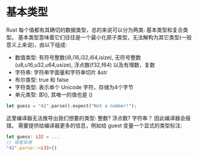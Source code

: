 # 基本类型
Rust 每个值都有其确切的数据类型，总的来说可以分为两类: 基本类型和复合类型。
基本类型意味着它们往往是一个最小化原子类型，无法解构为其它类型(一般意义上来说)，由以下组成:
- 数值类型: 有符号整数(i8,i16,i32,i64,isize), 无符号整数(u8,u16,u32,u64,usize), 浮点数(f32,f64) 以及有理数，复数
- 字符串: 字符串字面量和字符串切片 &str
- 布尔类型: true 和 false
- 字符类型: 表示单个 Unicode 字符，存储为4个字节
- 单元类型: 即(), 其唯一的值也是 ()
  
```rust
let guess = "42".parse().expect("Not a number!");
```
这里编译器无法推导出我们想要的类型: 整数? 浮点数? 字符串？ 因此编译器会报错。
需要提供给编译器更多的信息，例如给 guest 变量一个显式的类型标注: 
```rust
let guess: i32 = ...
// 或者采用
"42".parse::<i32>()
```
